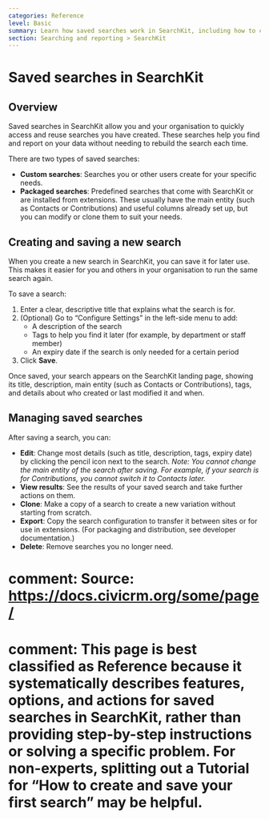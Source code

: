 ```yaml
---
categories: Reference
level: Basic
summary: Learn how saved searches work in SearchKit, including how to create, edit, and manage them for your organisation’s reporting needs.
section: Searching and reporting > SearchKit
---
```


# Saved searches in SearchKit

## Overview

Saved searches in SearchKit allow you and your organisation to quickly access and reuse searches you have created. These searches help you find and report on your data without needing to rebuild the search each time.

There are two types of saved searches:

- **Custom searches**: Searches you or other users create for your specific needs.
- **Packaged searches**: Predefined searches that come with SearchKit or are installed from extensions. These usually have the main entity (such as Contacts or Contributions) and useful columns already set up, but you can modify or clone them to suit your needs.

## Creating and saving a new search

When you create a new search in SearchKit, you can save it for later use. This makes it easier for you and others in your organisation to run the same search again.

To save a search:

1. Enter a clear, descriptive title that explains what the search is for.
2. (Optional) Go to “Configure Settings” in the left-side menu to add:
   - A description of the search
   - Tags to help you find it later (for example, by department or staff member)
   - An expiry date if the search is only needed for a certain period
3. Click **Save**.

Once saved, your search appears on the SearchKit landing page, showing its title, description, main entity (such as Contacts or Contributions), tags, and details about who created or last modified it and when.

## Managing saved searches

After saving a search, you can:

- **Edit**: Change most details (such as title, description, tags, expiry date) by clicking the pencil icon next to the search. *Note: You cannot change the main entity of the search after saving. For example, if your search is for Contributions, you cannot switch it to Contacts later.*
- **View results**: See the results of your saved search and take further actions on them.
- **Clone**: Make a copy of a search to create a new variation without starting from scratch.
- **Export**: Copy the search configuration to transfer it between sites or for use in extensions. (For packaging and distribution, see developer documentation.)
- **Delete**: Remove searches you no longer need.

# comment: Source: https://docs.civicrm.org/some/page/
# comment: This page is best classified as Reference because it systematically describes features, options, and actions for saved searches in SearchKit, rather than providing step-by-step instructions or solving a specific problem. For non-experts, splitting out a Tutorial for “How to create and save your first search” may be helpful.